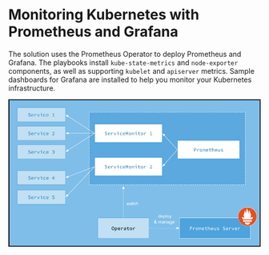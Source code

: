 # Monitoring Kubernetes with Prometheus and Grafana

The solution uses the Prometheus Operator to deploy Prometheus and Grafana. The playbooks install `kube-state-metrics` and `node-exporter` components, as well as supporting `kubelet` and `apiserver` metrics. Sample dashboards for Grafana are installed to help you monitor your Kubernetes infrastructure.

 ![ "Prometheus Operator"][media-prometheus-operator-jpg] 

 [media-prometheus-operator-jpg]:<../media/prometheus-operator.jpg> "Prometheus Operator"